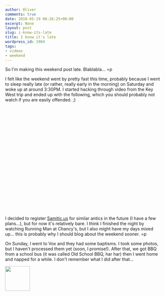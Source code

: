 ```yaml
---
author: Oliver
comments: true
date: 2010-05-19 06:26:25+00:00
excerpt: None
layout: post
slug: i-know-its-late
title: I know it's late
wordpress_id: 1984
tags:
- videos
- weekend
---
```


So I'm making this weekend post late. Blablabla... =p

I felt like the weekend went by pretty fast this time, probably because I went to sleep really late (or rather, really early in the morning) on Saturday and woke up at around 3:30PM.  I started hacking through video from the Key West trip and ended up with the following, which you should probably not watch if you are easily offended. ;)

<object width="560" height="340"><param name="movie" value="http://www.youtube.com/v/C78wUnFY-os&hl=en_US&fs=1&rel=0&hd=1"></param><param name="allowFullScreen" value="true"></param><param name="allowscriptaccess" value="always"></param><embed src="http://www.youtube.com/v/C78wUnFY-os&hl=en_US&fs=1&rel=0&hd=1" type="application/x-shockwave-flash" allowscriptaccess="always" allowfullscreen="true" width="560" height="340"></embed></object>

I decided to register <a href="http://samitic.us">Samitic.us</a> for similar antics in the future (I have a few plans...), but for now it's relatively bare.  I think I finished the night by watching Running Man at Chancy's, but I also might have my days mixed up... this is probably why I should blog about the weekend sooner. =p

On Sunday, I went to Vox and they had some baptisms.  I took some photos, but I haven't processed them yet (soon, I promise!).  After that, we got BBQ from a school bus (it was called Old School BBQ, har har) then I went home and napped for a while.  I don't remember what I did after that...

<a href="http://www.owiber.com/2010/05/19/i-know-its-late/photo-on-2010-05-19-at-01-26/" rel="attachment wp-att-1986"><img src="http://www.owiber.com/wp-content/uploads/2010/05/Photo-on-2010-05-19-at-01.26-80x80.jpg" alt="" title="Photo on 2010-05-19 at 01.26" width="80" height="80" class="alignnone size-thumbnail wp-image-1986" /></a>